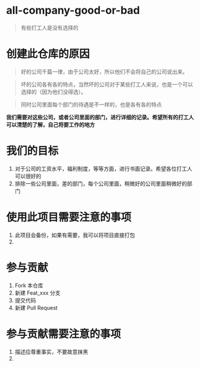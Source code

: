 # all-company-good-or-bad
> 有些打工人是没有选择的

# 创建此仓库的原因
> 好的公司千篇一律，由于公司太好，所以他们不会将自己的公司说出来。

> 坏的公司各有各的特点，当然坏的公司对于某些打工人来说，也是一个可以选择的（因为他们没得选）。

> 同时公司里面每个部门的待遇是不一样的，也是各有各的特点

**我们需要对这些公司，或者公司里面的部门，进行详细的记录。希望所有的打工人可以清楚的了解，自己将要工作的地方**

# 我们的目标

1. 对于公司的工资水平，福利制度，等等方面，进行书面记录。希望各位打工人可以很好的
2. 排除一些公司里面，差的部门，每个公司里面，稍微好的公司里面稍微好的部门


# 使用此项目需要注意的事项

1. 此项目会备份，如果有需要，我可以将项目直接打包
1. 


# 参与贡献
1. Fork 本仓库
2. 新建 Feat_xxx 分支
3. 提交代码
4. 新建 Pull Request

# 参与贡献需要注意的事项
1. 描述应尊重事实，不要故意抹黑
2.

